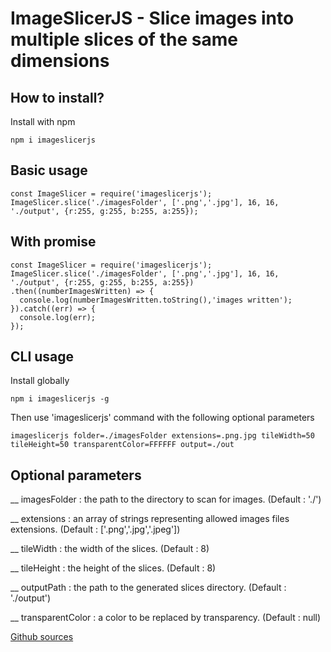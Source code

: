 # ImageSlicerJS - Slice images into multiple slices of the same dimensions

## How to install?

Install with npm
```
npm i imageslicerjs
```

## Basic usage
```
const ImageSlicer = require('imageslicerjs');
ImageSlicer.slice('./imagesFolder', ['.png','.jpg'], 16, 16, './output', {r:255, g:255, b:255, a:255});
```
## With promise
```
const ImageSlicer = require('imageslicerjs');
ImageSlicer.slice('./imagesFolder', ['.png','.jpg'], 16, 16, './output', {r:255, g:255, b:255, a:255})
.then((numberImagesWritten) => {
  console.log(numberImagesWritten.toString(),'images written');
}).catch((err) => {
  console.log(err);
});

```
## CLI usage
Install globally
```
npm i imageslicerjs -g
```
Then use 'imageslicerjs' command with the following optional parameters
```
imageslicerjs folder=./imagesFolder extensions=.png.jpg tileWidth=50 tileHeight=50 transparentColor=FFFFFF output=./out
```
## Optional parameters
__ imagesFolder  : the path to the directory to scan for images. (Default : './')

__ extensions    : an array of strings representing allowed images files extensions. (Default : ['.png','.jpg','.jpeg'])

__ tileWidth     : the width of the slices. (Default : 8)

__ tileHeight    : the height of the slices. (Default : 8)

__ outputPath    : the path to the generated slices directory. (Default : './output')

__ transparentColor : a color to be replaced by transparency. (Default : null)


[Github sources](https://github.com/lePioo/ImageSlicerJS)
